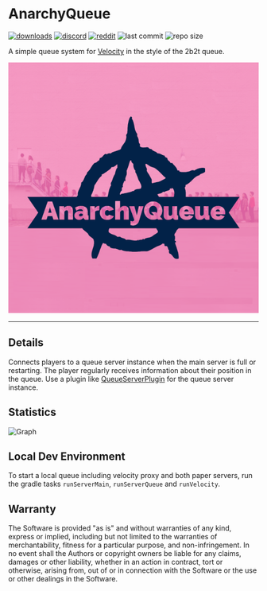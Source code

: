 # AnarchyQueue

[![downloads](https://img.shields.io/github/downloads/zeroBzeroT/AnarchyQueue/total.svg?style=flat-square&labelColor=5c5c5c&color=007D9C)](https://github.com/zeroBzeroT/AnarchyQueue/releases/latest)
[![discord](https://img.shields.io/discord/843551077759844362?logo=discord)](https://discord.gg/7tW8ZAtGr5)
[![reddit](https://img.shields.io/reddit/subreddit-subscribers/0b0t)](https://old.reddit.com/r/0b0t/)
![last commit](https://img.shields.io/github/last-commit/zeroBzeroT/AnarchyQueue)
![repo size](https://img.shields.io/github/languages/code-size/zeroBzeroT/AnarchyQueue.svg?label=repo%20size)

A simple queue system for [Velocity](https://papermc.io/software/velocity) in the style of the 2b2t queue.

![logo](logo.png)

---

## Details

Connects players to a queue server instance when the main server is full or restarting. The player regularly receives
information about their position in the queue.
Use a plugin like [QueueServerPlugin](https://github.com/zeroBzeroT/QueueServerPlugin/) for the queue server instance.

## Statistics

![Graph](https://bstats.org/signatures/bungeecord/0b0t_AnarchyQueue.svg)

## Local Dev Environment

To start a local queue including velocity proxy and both paper servers, run the gradle tasks `runServerMain`, `runServerQueue` and `runVelocity`.

## Warranty

The Software is provided "as is" and without warranties of any kind, express
or implied, including but not limited to the warranties of merchantability,
fitness for a particular purpose, and non-infringement. In no event shall the
Authors or copyright owners be liable for any claims, damages or other
liability, whether in an action in contract, tort or otherwise, arising from,
out of or in connection with the Software or the use or other dealings in the
Software.
